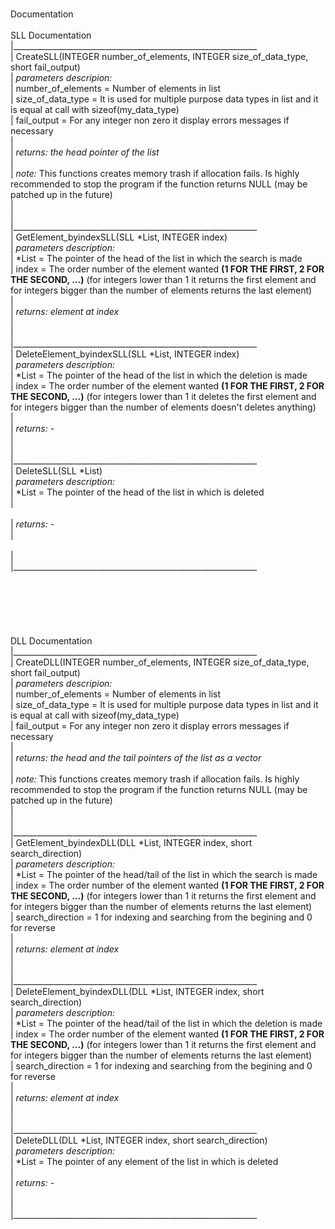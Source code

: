 <br />Documentation
<br />
<br />SLL Documentation
<br />|_____________________________________________________________
<br />|   CreateSLL(INTEGER number_of_elements, INTEGER size_of_data_type, short fail_output)
<br />|        *parameters descripion:*
<br />|            number_of_elements = Number of elements in list
<br />|            size_of_data_type  = It is used for multiple purpose data types in list and it is equal at call with sizeof(my_data_type)
<br />|            fail_output        = For any integer non zero it display errors messages if necessary
<br />|
<br />|        *returns: the head pointer of the list*
<br />|
<br />|        *note:* This functions creates memory trash if allocation fails. Is highly recommended to stop the program if the function returns NULL (may be patched up in the future)
<br />|
<br />|
<br />|_____________________________________________________________
<br />|    GetElement_byindexSLL(SLL *List, INTEGER index)
<br />|        *parameters description:*
<br />|            *List = The pointer of the head of the list in which the search is made
<br />|            index = The order number of the element wanted **(1 FOR THE FIRST, 2 FOR THE SECOND, ...)** (for integers lower than 1 it returns the first element and for integers bigger than the number of elements returns the last element)
<br />|
<br />|        *returns: element at index*
<br />|
<br />|
<br />|_____________________________________________________________
<br />|    DeleteElement_byindexSLL(SLL *List, INTEGER index)
<br />|        *parameters description:*
<br />|            *List = The pointer of the head of the list in which the deletion is made
<br />|            index = The order number of the element wanted **(1 FOR THE FIRST, 2 FOR THE SECOND, ...)** (for integers lower than 1  it deletes the first element and for integers bigger than the number of elements doesn't deletes anything)
<br />|
<br />|        *returns: -*
<br />|
<br />|
<br />|_____________________________________________________________
<br />|    DeleteSLL(SLL *List)
<br />|        *parameters description:*
<br />|            *List = The pointer of the head of the list in which is deleted
<br />|            
<br />|        *returns: -*
<br />|        
<br />|
<br />|_____________________________________________________________
<br />
<br />
<br />
<br />
<br />
<br />
<br />DLL Documentation
<br />|_____________________________________________________________
<br />|   CreateDLL(INTEGER number_of_elements, INTEGER size_of_data_type, short fail_output)
<br />|        *parameters descripion:*
<br />|            number_of_elements = Number of elements in list
<br />|            size_of_data_type  = It is used for multiple purpose data types in list and it is equal at call with sizeof(my_data_type)
<br />|            fail_output        = For any integer non zero it display errors messages if necessary
<br />|
<br />|        *returns: the head and the tail pointers of the list as a vector*
<br />|
<br />|        *note:* This functions creates memory trash if allocation fails. Is highly recommended to stop the program if the function returns NULL (may be patched up in the future)
<br />|
<br />|
<br />|_____________________________________________________________
<br />|    GetElement_byindexDLL(DLL *List, INTEGER index, short search_direction)
<br />|        *parameters description:*
<br />|            *List = The pointer of the head/tail of the list in which the search is made
<br />|            index = The order number of the element wanted **(1 FOR THE FIRST, 2 FOR THE SECOND, ...)** (for integers lower than 1 it returns the first element and for integers bigger than the number of elements returns the last element)
<br />|            search_direction = 1 for indexing and searching from the begining and 0 for reverse
<br />|
<br />|        *returns: element at index*
<br />|
<br />|
<br />|_____________________________________________________________
<br />|    DeleteElement_byindexDLL(DLL *List, INTEGER index, short search_direction)
<br />|        *parameters description:*
<br />|            *List = The pointer of the head/tail of the list in which the deletion is made
<br />|            index = The order number of the element wanted **(1 FOR THE FIRST, 2 FOR THE SECOND, ...)** (for integers lower than 1 it returns the first element and for integers bigger than the number of elements returns the last element)
<br />|            search_direction = 1 for indexing and searching from the begining and 0 for reverse
<br />|
<br />|        *returns: element at index*
<br />|
<br />|
<br />|_____________________________________________________________
<br />|    DeleteDLL(DLL *List, INTEGER index, short search_direction)
<br />|        *parameters description:*
<br />|            *List = The pointer of any element of the list in which is deleted
<br />|
<br />|        *returns: -*
<br />|
<br />|
<br />|_____________________________________________________________
<br />
<br />
<br />